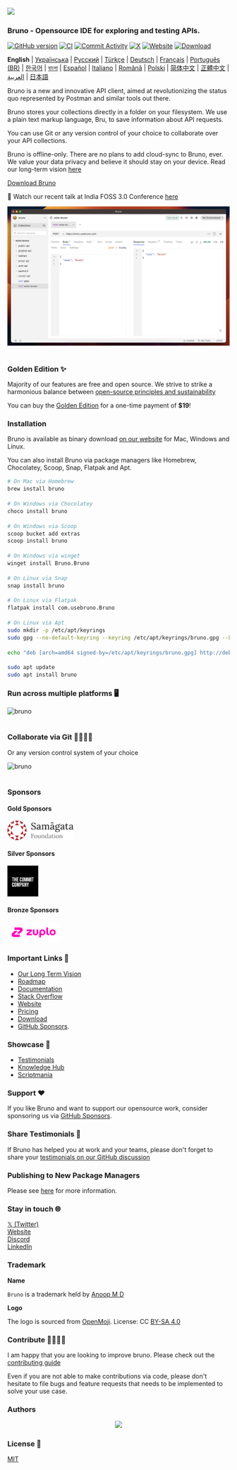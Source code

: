 <br />
<img src="assets/images/logo-transparent.png" width="80"/>

### Bruno - Opensource IDE for exploring and testing APIs.

[![GitHub version](https://badge.fury.io/gh/usebruno%2Fbruno.svg)](https://badge.fury.io/gh/usebruno%bruno)
[![CI](https://github.com/usebruno/bruno/actions/workflows/tests.yml/badge.svg?branch=main)](https://github.com/usebruno/bruno/actions/workflows/tests.yml)
[![Commit Activity](https://img.shields.io/github/commit-activity/m/usebruno/bruno)](https://github.com/usebruno/bruno/pulse)
[![X](https://img.shields.io/twitter/follow/use_bruno?style=social&logo=x)](https://twitter.com/use_bruno)
[![Website](https://img.shields.io/badge/Website-Visit-blue)](https://www.usebruno.com)
[![Download](https://img.shields.io/badge/Download-Latest-brightgreen)](https://www.usebruno.com/downloads)

**English**
| [Українська](docs/readme/readme_ua.md)
| [Русский](docs/readme/readme_ru.md)
| [Türkçe](docs/readme/readme_tr.md)
| [Deutsch](docs/readme/readme_de.md)
| [Français](docs/readme/readme_fr.md)
| [Português (BR)](docs/readme/readme_pt_br.md)
| [한국어](docs/readme/readme_kr.md)
| [বাংলা](docs/readme/readme_bn.md)
| [Español](docs/readme/readme_es.md)
| [Italiano](docs/readme/readme_it.md)
| [Română](docs/readme/readme_ro.md)
| [Polski](docs/readme/readme_pl.md)
| [简体中文](docs/readme/readme_cn.md)
| [正體中文](docs/readme/readme_zhtw.md)
| [العربية](docs/readme/readme_ar.md)
| [日本語](docs/readme/readme_ja.md)

Bruno is a new and innovative API client, aimed at revolutionizing the status quo represented by Postman and similar tools out there.

Bruno stores your collections directly in a folder on your filesystem. We use a plain text markup language, Bru, to save information about API requests.

You can use Git or any version control of your choice to collaborate over your API collections.

Bruno is offline-only. There are no plans to add cloud-sync to Bruno, ever. We value your data privacy and believe it should stay on your device. Read our long-term vision [here](https://github.com/usebruno/bruno/discussions/269)

[Download Bruno](https://www.usebruno.com/downloads)

📢 Watch our recent talk at India FOSS 3.0 Conference [here](https://www.youtube.com/watch?v=7bSMFpbcPiY)

![bruno](assets/images/landing-2.png) <br /><br />

### Golden Edition ✨

Majority of our features are free and open source.
We strive to strike a harmonious balance between [open-source principles and sustainability](https://github.com/usebruno/bruno/discussions/269)

You can buy the [Golden Edition](https://www.usebruno.com/pricing) for a one-time payment of **$19**! <br/>

### Installation

Bruno is available as binary download [on our website](https://www.usebruno.com/downloads) for Mac, Windows and Linux.

You can also install Bruno via package managers like Homebrew, Chocolatey, Scoop, Snap, Flatpak and Apt.

```sh
# On Mac via Homebrew
brew install bruno

# On Windows via Chocolatey
choco install bruno

# On Windows via Scoop
scoop bucket add extras
scoop install bruno

# On Windows via winget
winget install Bruno.Bruno

# On Linux via Snap
snap install bruno

# On Linux via Flatpak
flatpak install com.usebruno.Bruno

# On Linux via Apt
sudo mkdir -p /etc/apt/keyrings
sudo gpg --no-default-keyring --keyring /etc/apt/keyrings/bruno.gpg --keyserver keyserver.ubuntu.com --recv-keys 9FA6017ECABE0266

echo "deb [arch=amd64 signed-by=/etc/apt/keyrings/bruno.gpg] http://debian.usebruno.com/ bruno stable" | sudo tee /etc/apt/sources.list.d/bruno.list

sudo apt update
sudo apt install bruno
```

### Run across multiple platforms 🖥️

![bruno](assets/images/run-anywhere.png) <br /><br />

### Collaborate via Git 👩‍💻🧑‍💻

Or any version control system of your choice

![bruno](assets/images/version-control.png) <br /><br />

### Sponsors

#### Gold Sponsors

<img src="assets/images/sponsors/samagata.png" width="150"/>

#### Silver Sponsors

<img src="assets/images/sponsors/commit-company.png" width="70"/>

#### Bronze Sponsors

<a href="https://zuplo.link/bruno">
    <img src="assets/images/sponsors/zuplo.png" width="120"/>
</a>

### Important Links 📌

- [Our Long Term Vision](https://github.com/usebruno/bruno/discussions/269)
- [Roadmap](https://github.com/usebruno/bruno/discussions/384)
- [Documentation](https://docs.usebruno.com)
- [Stack Overflow](https://stackoverflow.com/questions/tagged/bruno)
- [Website](https://www.usebruno.com)
- [Pricing](https://www.usebruno.com/pricing)
- [Download](https://www.usebruno.com/downloads)
- [GitHub Sponsors](https://github.com/sponsors/helloanoop).

### Showcase 🎥

- [Testimonials](https://github.com/usebruno/bruno/discussions/343)
- [Knowledge Hub](https://github.com/usebruno/bruno/discussions/386)
- [Scriptmania](https://github.com/usebruno/bruno/discussions/385)

### Support ❤️

If you like Bruno and want to support our opensource work, consider sponsoring us via [GitHub Sponsors](https://github.com/sponsors/helloanoop).

### Share Testimonials 📣

If Bruno has helped you at work and your teams, please don't forget to share your [testimonials on our GitHub discussion](https://github.com/usebruno/bruno/discussions/343)

### Publishing to New Package Managers

Please see [here](publishing.md) for more information.

### Stay in touch 🌐

[𝕏 (Twitter)](https://twitter.com/use_bruno) <br />
[Website](https://www.usebruno.com) <br />
[Discord](https://discord.com/invite/KgcZUncpjq) <br />
[LinkedIn](https://www.linkedin.com/company/usebruno)

### Trademark

**Name**

`Bruno` is a trademark held by [Anoop M D](https://www.helloanoop.com/)

**Logo**

The logo is sourced from [OpenMoji](https://openmoji.org/library/emoji-1F436/). License: CC [BY-SA 4.0](https://creativecommons.org/licenses/by-sa/4.0/)

### Contribute 👩‍💻🧑‍💻

I am happy that you are looking to improve bruno. Please check out the [contributing guide](contributing.md)

Even if you are not able to make contributions via code, please don't hesitate to file bugs and feature requests that needs to be implemented to solve your use case.

### Authors

<div align="center">
    <a href="https://github.com/usebruno/bruno/graphs/contributors">
        <img src="https://contrib.rocks/image?repo=usebruno/bruno" />
    </a>
</div>

### License 📄

[MIT](license.md)
